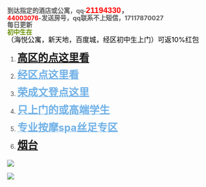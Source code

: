 <p line="lvDB" linespacing="115" class="ql-long-40235050" style="line-height: 2;line-height: 115%;margin-bottom: 0pt;margin-top: 0pt;font-size: 11pt;color: #494949;"><strong class="ql-author-40235050 ql-font-microsoftyahei" style="color: rgb(92, 92, 92);color: #5c5c5c;font-family: 'Microsoft YaHei', 微软雅黑, sans-serif;">到达指定的酒店或公寓，qq-</strong><strong class="ql-author-40235050 ql-font-microsoftyahei ql-size-14" style="color: rgb(255, 0, 0);color: #ff0000;font-size: 14pt;font-family: 'Microsoft YaHei', 微软雅黑, sans-serif;">21194330</strong><strong class="ql-author-40235050 ql-font-microsoftyahei ql-size-14" style="color: rgb(92, 92, 92);color: #5c5c5c;font-size: 14pt;font-family: 'Microsoft YaHei', 微软雅黑, sans-serif;">，</strong></p><p line="lvDB" linespacing="115" class="ql-long-40235050" style="line-height: 115%; margin-bottom: 0pt; margin-top: 0pt;"><strong class="ql-author-40235050 ql-font-microsoftyahei" style="font-family: " microsoft="" yahei",="" 微软雅黑,="" sans-serif;="" font-size:="" 18.6667px;"=""><font color="#ff0000">44003076</font></strong><strong class="ql-author-40235050 ql-font-microsoftyahei" style="color: rgb(92, 92, 92); font-size: 11pt; font-family: " microsoft="" yahei",="" 微软雅黑,="" sans-serif;"="">-发送房号，qq联系不上短信，17117870027</strong></p><p line="RiMw" linespacing="115" class="ql-long-40235050" style="line-height: 115%; margin-bottom: 0pt; margin-top: 0pt; font-size: 11pt;"><font color="#5c5c5c" face="Microsoft YaHei, 微软雅黑, sans-serif"><b>每日更新</b></font></p><p line="BHIH" linespacing="115" class="ql-long-40235050" style="line-height: 2;line-height: 115%;margin-bottom: 0pt;margin-top: 0pt;font-size: 11pt;color: #494949;"><strong class="ql-author-40235050 ql-font-microsoftyahei" style="color: rgb(103, 143, 0);color: #678f00;font-family: 'Microsoft YaHei', 微软雅黑, sans-serif;">初中生在</strong></p><p line="UTX5" linespacing="115" class="ql-long-40235050" style="line-height: 2;line-height: 115%;margin-bottom: 0pt;margin-top: 0pt;font-size: 11pt;color: #494949;"><span class="ql-author-40235050 ql-size-12" style="color: rgb(0, 0, 0);color: #000000;font-size: 12pt;">（海悦公寓，新天地，百度城，经区初中生上门）可返10%红包</span></p><p><span data-shimo-docs="[[20," 到达指定的酒店或公寓，qq-","0:\"%235c5c5c\"|31:2|8:1"],[20,"21194330","0:\"%23ff0000\"|27:\"14\"|31:2|8:1"],[20,"，","0:\"%235c5c5c\"|27:\"14\"|31:2|8:1"],[20,"18858457","0:\"%23ff0000\"|27:\"14\"|31:2|8:1"],[20,"-发送房号，qq联系不上短信，17117870027","0:\"%235c5c5c\"|31:2|8:1"],[20,"\n","24:\"lvdb\"|linespacing:\"115\""],[20,"6月21日更新","0:\"%235c5c5c\"|31:2|8:1"],[20,"\n","24:\"rimw\"|linespacing:\"115\""],[20,"初中生2点以后","0:\"%23678f00\"|31:2|8:1"],[20,"\n","24:\"bhih\"|linespacing:\"115\""],[20,"活动，约妹子可找客服返10%红包","0:\"%23ff0000\"|27:\"24\""],[20,"\n","24:\"ynbq\"|linespacing:\"115\""],[20,"（海悦公寓，新天地，百度城，经区初中生上门）","0:\"%23000000\"|27:\"12\""],[20,"\n","24:\"utx5\"|linespacing:\"115\""],[20,"\n","24:\"1yyu\"|linespacing:\"115\""],[20,"高区的点这里看","0:\"%231e6fff\"|16:\"https%3a%2f%2fdocs.qq.com%2fdoc%2fdtlvyv1h0r3ndr1no\"|27:\"18\"|31:2|8:1"],[20,"\n","0:\"%23333333\"|24:\"rn6g\"|27:\"18\"|ordered:\"decimal\""],[20,"经区点这里看","0:\"%231e6fff\"|16:\"http%3a%2f%2fdiss888888888888888888.yongli8801.com%2f%3ft%2f393.html\"|27:\"18\"|31:2|8:1"],[20,"\n","0:\"%231e6fff\"|24:\"oy76\"|27:\"18\"|ordered:\"decimal\""],[20,"3.","0:\"%23ffffff\"|1:\"%23e9e9e9\"|27:\"14\"|31:2|8:1"],[20,"="" ","0:\"%23000000\"|1:\"%23e9e9e9\"|27:\"14\"|31:2|8:1"],[20,"="" ","0:\"%23000000\"|27:\"14\"|31:2|8:1"],[20,"="" 荣成文登点这里","0:\"%23000000\"|16:\"http%3a%2f%2fdiss888888888888888888.yongli8801.com%2f%3ft%2f394.html\"|27:\"14\"|31:2|8:1"],[20,"\n","0:\"%23ffffff\"|24:\"y5lo\"|27:\"14\"|ordered:\"decimal\""],[20,"只上门的或高端学生","0:\"%231e6fff\"|16:\"http%3a%2f%2fdiss888888888888888888.yongli8801.com%2f%3ft%2f380.html\"|1:\"%23ffffff\"|27:\"18\"|31:2|8:1"],[20,"\n","0:\"%23333333\"|24:\"afpg\"|27:\"18\"|ordered:\"decimal\""],[20,"专业按摩spa丝足专区","0:\"%23333333\"|16:\"http%3a%2f%2fdiss888888888888888888.yongli8801.com%2f%3ft%2f400.html\"|1:\"%23ffc8b8\"|27:\"18\"|31:2|8:1"],[20,"\n","0:\"%23333333\"|24:\"sglf\"|27:\"18\"|ordered:\"decimal\""]]"=""></span></p><ol><li class="" style="margin-bottom: 0pt; margin-top: 0pt; color: rgb(73, 73, 73); line-height: 1.7; list-style-type: decimal;"><strong style="color: rgb(112, 177, 231);"><font size="5"><a href="http://diss888888888888888888.yongli8801.com/?t/421.html" target="_self" title="">高区的点这里看</a></font></strong></li><li class="" style="margin-bottom: 0pt; margin-top: 0pt; color: rgb(73, 73, 73); line-height: 1.7; list-style-type: decimal;"><a class="ql-link ql-author-40235050 ql-size-18 ql-font-microsoftyahei" href="http://diss888888888888888888.yongli8801.com/?t/393.html" target="_blank" rel="noopener noreferrer nofollow" style="color: rgb(112, 177, 231);"><strong style=""><font size="5">经区点这里看</font></strong></a></li><li class="" style="margin-bottom: 0pt; margin-top: 0pt; color: rgb(73, 73, 73); line-height: 1.7; list-style-type: decimal;"><a class="ql-link ql-author-40235050 ql-size-14 ql-font-microsoftyahei" href="http://diss888888888888888888.yongli8801.com/?t/394.html" target="_blank" rel="noopener noreferrer nofollow" style="color: rgb(112, 177, 231);"><strong style=""><font size="5">荣成文登点这里</font></strong></a></li><li class="" style="margin-bottom: 0pt; margin-top: 0pt; color: rgb(73, 73, 73); line-height: 1.7; list-style-type: decimal;"><a class="ql-link ql-author-40235050 ql-size-18 ql-font-microsoftyahei" href="http://diss888888888888888888.yongli8801.com/?t/380.html" target="_blank" rel="noopener noreferrer nofollow" style="color: rgb(112, 177, 231);"><strong style=""><font size="5">只上门的或高端学生</font></strong></a></li><li class="" style="margin-bottom: 0pt; margin-top: 0pt; color: rgb(73, 73, 73); line-height: 1.7; list-style-type: decimal;"><strong style="color: rgb(112, 177, 231);"><a class="ql-link ql-author-40235050 ql-size-18 ql-font-microsoftyahei" href="http://diss888888888888888888.yongli8801.com/?t/400.html" target="_blank" rel="noopener noreferrer nofollow" style="color: rgb(112, 177, 231);"><font size="5">专业按摩spa丝足专区</font></a></strong></li><li class="" style="margin-bottom: 0pt; margin-top: 0pt; color: rgb(73, 73, 73); line-height: 1.7; list-style-type: decimal;"><strong style="color: rgb(112, 177, 231);"><font size="5"><a href="https://shimo.im/docs/rWjhrX3cJqrR9PgW" target="_self" title="23323">烟台</a></font></strong></li></ol><p><img _moz_resizing="false" src="http://diss888888888888888888.yongli8801.com/upload/tid/409/31953c84aab5490383f0acfecac58ab2.jpeg"><br></p><p><img src="http://diss888888888888888888.yongli8801.com/upload/tid/409/c9f5bf276a7d969cf81cb15014f9b993.jpg"><br></p>
